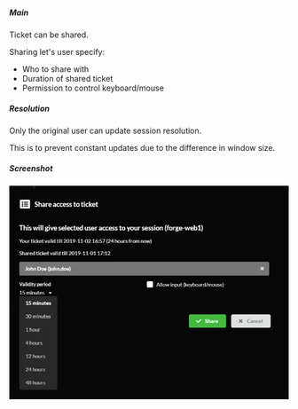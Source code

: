 ##### Main
Ticket can be shared.

Sharing let's user specify:
- Who to share with
- Duration of shared ticket
- Permission to control keyboard/mouse

##### Resolution
Only the original user can update session resolution. 

This is to prevent constant updates due to the difference in window size.

##### Screenshot

![Ticket share screenshot](../img/guacozy-demo-ticket-share.png "Ticket share screenshot")